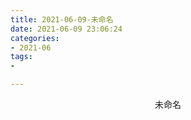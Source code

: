 ```yaml
---
title: 2021-06-09-未命名
date: 2021-06-09 23:06:24
categories:
- 2021-06
tags:
- 

---
```


<center>未命名</center>